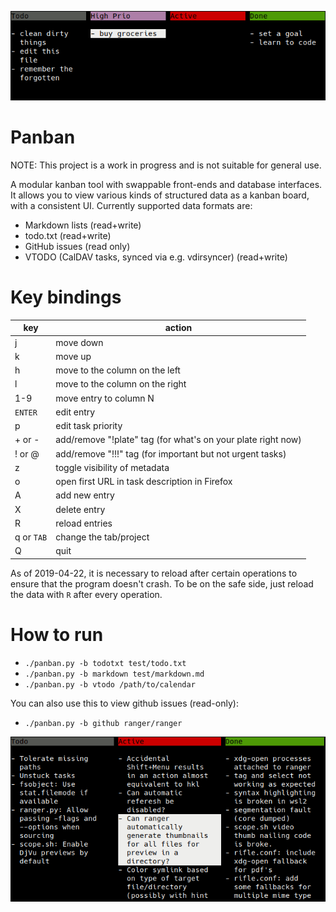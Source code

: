 ![screenshot](screenshot.png)

# Panban

NOTE: This project is a work in progress and is not suitable for general use.

A modular kanban tool with swappable front-ends and database interfaces.  It
allows you to view various kinds of structured data as a kanban board, with a
consistent UI.  Currently supported data formats are:

- Markdown lists (read+write)
- todo.txt (read+write)
- GitHub issues (read only)
- VTODO (CalDAV tasks, synced via e.g. vdirsyncer) (read+write)

# Key bindings

| key        | action                                                       |
|------------|--------------------------------------------------------------|
| j          | move down                                                    |
| k          | move up                                                      |
| h          | move to the column on the left                               |
| l          | move to the column on the right                              |
| 1-9        | move entry to column N                                       |
| `ENTER`    | edit entry                                                   |
| p          | edit task priority                                           |
| + or -     | add/remove "!plate" tag (for what's on your plate right now) |
| ! or @     | add/remove "!!!" tag (for important but not urgent tasks)    |
| z          | toggle visibility of metadata                                |
| o          | open first URL in task description in Firefox                |
| A          | add new entry                                                |
| X          | delete entry                                                 |
| R          | reload entries                                               |
| q or `TAB` | change the tab/project                                       |
| Q          | quit                                                         |

As of 2019-04-22, it is necessary to reload after certain operations to ensure
that the program doesn't crash.  To be on the safe side, just reload the data
with `R` after every operation.

# How to run

- `./panban.py -b todotxt test/todo.txt`
- `./panban.py -b markdown test/markdown.md`
- `./panban.py -b vtodo /path/to/calendar`

You can also use this to view github issues (read-only):

- `./panban.py -b github ranger/ranger`

![screenshot of github issues](screenshot_github.png)
